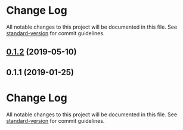 # Change Log

All notable changes to this project will be documented in this file. See [standard-version](https://github.com/conventional-changelog/standard-version) for commit guidelines.

<a name="0.1.2"></a>
## [0.1.2](https://github.com/dunai-ts/core/compare/v0.1.1...v0.1.2) (2019-05-10)



<a name="0.1.1"></a>
## 0.1.1 (2019-01-25)



# Change Log

All notable changes to this project will be documented in this file. See [standard-version](https://github.com/conventional-changelog/standard-version) for commit guidelines.
